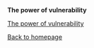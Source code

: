 **The power of vulnerability**

[The power of vulnerability](https://www.ted.com/talks/brene_brown_on_vulnerability)


[Back to homepage](https://bartfennema.github.io/)

